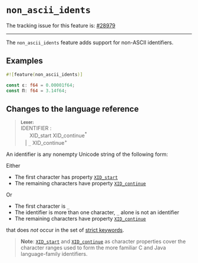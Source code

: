 # `non_ascii_idents`

The tracking issue for this feature is: [#28979]

[#28979]: https://github.com/rust-lang/rust/issues/28979

------------------------

The `non_ascii_idents` feature adds support for non-ASCII identifiers.

## Examples

```rust
#![feature(non_ascii_idents)]

const ε: f64 = 0.00001f64;
const Π: f64 = 3.14f64;
```

## Changes to the language reference

> **<sup>Lexer:<sup>**  
> IDENTIFIER :  
> &nbsp;&nbsp; &nbsp;&nbsp; XID_start XID_continue<sup>\*</sup>  
> &nbsp;&nbsp; | `_` XID_continue<sup>+</sup>  

An identifier is any nonempty Unicode string of the following form:

Either

   * The first character has property [`XID_start`]
   * The remaining characters have property [`XID_continue`]

Or

   * The first character is `_`
   * The identifier is more than one character, `_` alone is not an identifier
   * The remaining characters have property [`XID_continue`]

that does _not_ occur in the set of [strict keywords].

> **Note**: [`XID_start`] and [`XID_continue`] as character properties cover the
> character ranges used to form the more familiar C and Java language-family
> identifiers.

[`XID_start`]:  http://unicode.org/cldr/utility/list-unicodeset.jsp?a=%5B%3AXID_Start%3A%5D&abb=on&g=&i=
[`XID_continue`]: http://unicode.org/cldr/utility/list-unicodeset.jsp?a=%5B%3AXID_Continue%3A%5D&abb=on&g=&i=
[strict keywords]: keywords.html#strict-keywords
